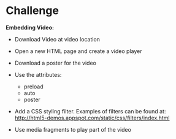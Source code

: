 # Challenge

**Embedding Video:**

- Download Video at video location
- Open a new HTML page and create a video player
- Download a poster for the video
- Use the attributes:
    - preload
    - auto
    - poster
  
- Add a CSS styling filter. Examples of filters can be found at: http://html5-demos.appspot.com/static/css/filters/index.html
- Use media fragments to play part of the video